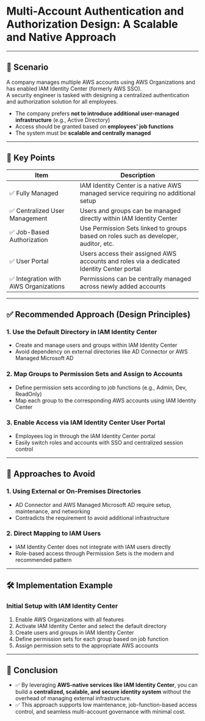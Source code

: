 
#  Multi-Account Authentication and Authorization Design: A Scalable and Native Approach

---

## 📘 Scenario

A company manages multiple AWS accounts using AWS Organizations and has enabled IAM Identity Center (formerly AWS SSO).  
A security engineer is tasked with designing a centralized authentication and authorization solution for all employees.

- The company prefers **not to introduce additional user-managed infrastructure** (e.g., Active Directory)
- Access should be granted based on **employees' job functions**
- The system must be **scalable and centrally managed**

---

## 🧠 Key Points

| Item | Description |
|------|-------------|
| ✅ Fully Managed | IAM Identity Center is a native AWS managed service requiring no additional setup |
| ✅ Centralized User Management | Users and groups can be managed directly within IAM Identity Center |
| ✅ Job-Based Authorization | Use Permission Sets linked to groups based on roles such as developer, auditor, etc. |
| ✅ User Portal | Users access their assigned AWS accounts and roles via a dedicated Identity Center portal |
| ✅ Integration with AWS Organizations | Permissions can be centrally managed across newly added accounts |

---

## ✅ Recommended Approach (Design Principles)

### 1. Use the Default Directory in IAM Identity Center

- Create and manage users and groups within IAM Identity Center
- Avoid dependency on external directories like AD Connector or AWS Managed Microsoft AD

### 2. Map Groups to Permission Sets and Assign to Accounts

- Define permission sets according to job functions (e.g., Admin, Dev, ReadOnly)
- Map each group to the corresponding AWS accounts using IAM Identity Center

### 3. Enable Access via IAM Identity Center User Portal

- Employees log in through the IAM Identity Center portal
- Easily switch roles and accounts with SSO and centralized session control

---

## 🚫 Approaches to Avoid

### 1. Using External or On-Premises Directories

- AD Connector and AWS Managed Microsoft AD require setup, maintenance, and networking
- Contradicts the requirement to avoid additional infrastructure

### 2. Direct Mapping to IAM Users

- IAM Identity Center does not integrate with IAM users directly
- Role-based access through Permission Sets is the modern and recommended pattern

---

## 🛠️ Implementation Example

### Initial Setup with IAM Identity Center

1. Enable AWS Organizations with all features
2. Activate IAM Identity Center and select the default directory
3. Create users and groups in IAM Identity Center
4. Define permission sets for each group based on job function
5. Assign permission sets to the appropriate AWS accounts

---

## 📌 Conclusion

- ✅ By leveraging **AWS-native services like IAM Identity Center**, you can build a **centralized, scalable, and secure identity system** without the overhead of managing external infrastructure.
- ✅ This approach supports low maintenance, job-function-based access control, and seamless multi-account governance with minimal cost.
